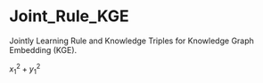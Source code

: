 # Joint_Rule_KGE
Jointly Learning Rule and Knowledge Triples for Knowledge Graph Embedding (KGE).

$x_1^2 + y_1^2$
